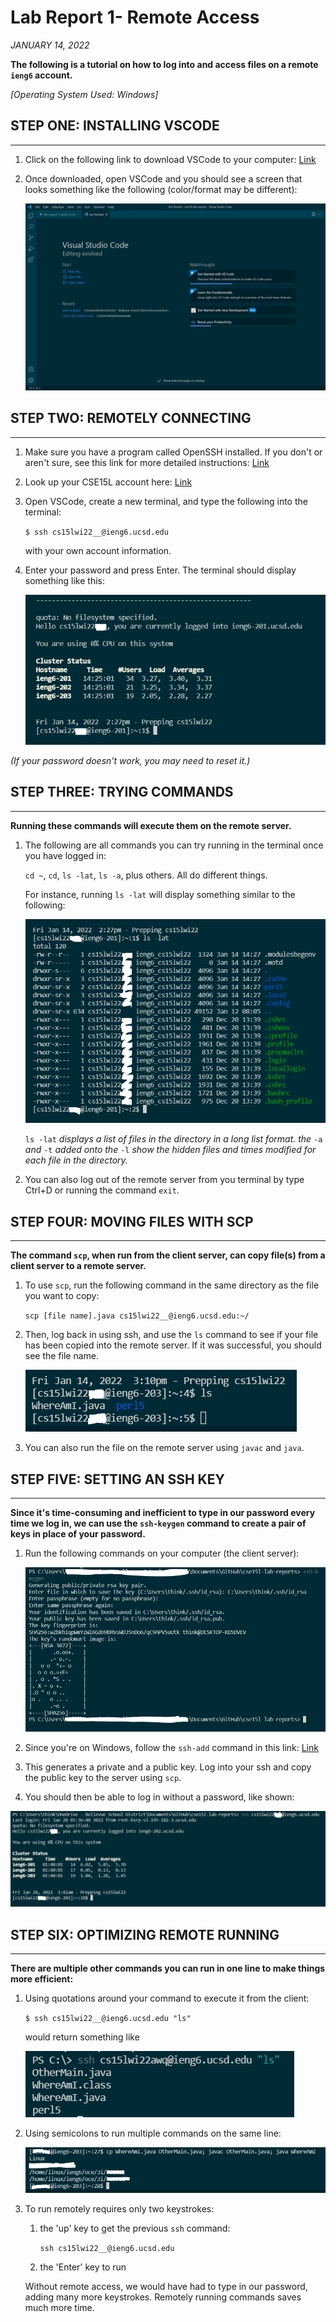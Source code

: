 # Lab Report 1- Remote Access
*JANUARY 14, 2022*

**The following is a tutorial on how to log into and access files on a remote `ieng6` account.**

*[Operating System Used: Windows]*

## STEP ONE: INSTALLING VSCODE
---

1. Click on the following link to download VSCode to your computer: [Link](https://code.visualstudio.com/)
2. Once downloaded, open VSCode and you should see a screen that looks something like the following (color/format may be different): 

    ![Image](vscode_welcome_page.PNG)

## STEP TWO: REMOTELY CONNECTING
---

1. Make sure you have a program called OpenSSH installed. If you don't or aren't sure, see this link for more detailed instructions: [Link](https://docs.microsoft.com/en-us/windows-server/administration/openssh/openssh_install_firstuse)
2. Look up your CSE15L account here: [Link](https://sdacs.ucsd.edu/~icc/index.php)
3. Open VSCode, create a new terminal, and type the following into the terminal:

    `$ ssh cs15lwi22__@ieng6.ucsd.edu`

    with your own account information.

4. Enter your password and press Enter. The terminal should display something like this:

    ![Image](ssh_login_terminal.PNG)

*(If your password doesn't work, you may need to reset it.)*

## STEP THREE: TRYING COMMANDS
---

**Running these commands will execute them on the remote server.**

1. The following are all commands you can try running in the terminal once you have logged in:

    `cd ~`, `cd`, `ls -lat`, `ls -a`, plus others. All do different things.

    For instance, running `ls -lat` will display something similar to the following:

    ![Image](ls_lat_command.PNG)

    `ls -lat`  *displays a list of files in the directory in a long list format. the* `-a` *and* `-t` *added onto the* `-l` *show the hidden files and times modified for each file in the directory.*

2. You can also log out of the remote server from you terminal by type Ctrl+D or running the command `exit`.

## STEP FOUR: MOVING FILES WITH SCP
---

**The command `scp`, when run from the client server, can copy file(s) from a client server to a remote server.** 

1. To use `scp`, run the following command in the same directory as the file you want to copy:

    `scp [file name].java cs15lwi22__@ieng6.ucsd.edu:~/`

2. Then, log back in using ssh, and use the `ls` command to see if your file has been copied into the remote server. If it was successful, you should see the file name.

    ![Image](scp_ls.PNG)

3. You can also run the file on the remote server using `javac` and `java`.

## STEP FIVE: SETTING AN SSH KEY
---

**Since it's time-consuming and inefficient to type in our password every time we log in, we can use the `ssh-keygen` command to create a pair of keys in place of your password.**

1. Run the following commands on your computer (the client server):

    ![Image](keygen.PNG)

2. Since you're on Windows, follow the `ssh-add` command in this link: [Link](https://docs.microsoft.com/en-us/windows-server/administration/openssh/openssh_keymanagement#user-key-generation)

3. This generates a private and a public key. Log into your ssh and copy the public key to the server using `scp`.

4. You should then be able to log in without a password, like shown:

![Image](ssh_login.PNG)

## STEP SIX: OPTIMIZING REMOTE RUNNING
---
**There are multiple other commands you can run in one line to make things more efficient:**

1. Using quotations around your command to execute it from the client:

    `$ ssh cs15lwi22__@ieng6.ucsd.edu "ls"`

    would return something like

    ![Image](ls_remote.PNG)


2. Using semicolons to run multiple commands on the same line:

    ![Image](multiple_commands.PNG)

3. To run remotely requires only two keystrokes:
    1. the 'up' key to get the previous `ssh` command: 
    
        `ssh cs15lwi22__@ieng6.ucsd.edu` 

    2. the 'Enter' key to run

    Without remote access, we would have had to type in our password, adding many more keystrokes. Remotely running commands saves much more time.
    



